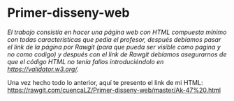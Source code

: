 # Primer-disseny-web
*El trabajo consistía en hacer una página web con HTML compuesta mínimo con todas características que pedía el profesor, después debíamos pasar el link de la página por Rawgit (para que pueda ser visible como pagina y no como codigo) y después con el link de Rawgit debíamos asegurarnos de que el código HTML no tenía fallos introduciéndolo en https://validator.w3.org/.*

Una vez hecho todo lo anterior, aquí te presento el link de mi HTML:
https://rawgit.com/cuencaLZ/Primer-disseny-web/master/Ak-47%20.html
